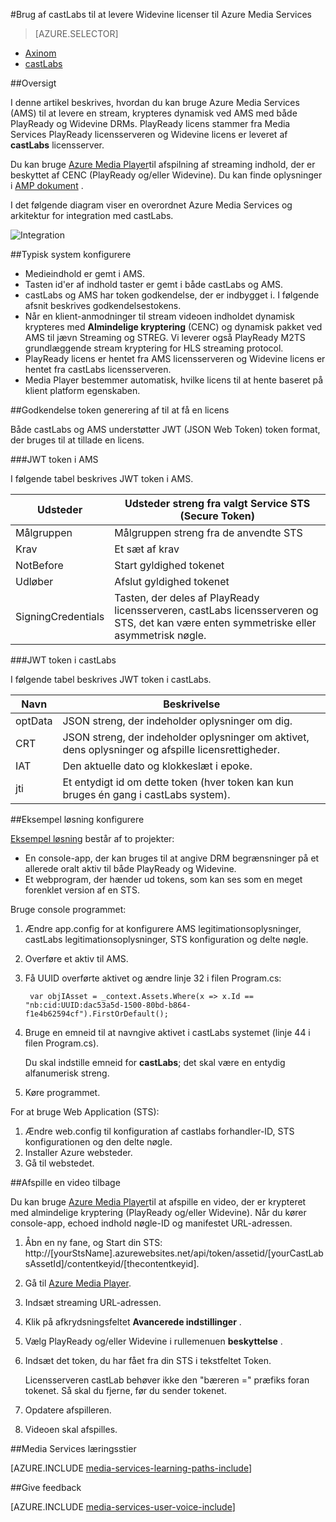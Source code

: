 <properties 
    pageTitle="Brug af castLabs til at levere Widevine licenser til Azure Media Services | Microsoft Azure" 
    description="I denne artikel beskrives, hvordan du kan bruge Azure Media Services (AMS) til at levere en stream, krypteres dynamisk ved AMS med både PlayReady og Widevine DRMs. PlayReady licens stammer fra Media Services PlayReady licensserveren og Widevine licens er leveret af castLabs licensserver." 
    services="media-services" 
    documentationCenter="" 
    authors="Mingfeiy" 
    manager="erikre" 
    editor=""/>

<tags 
    ms.service="media-services" 
    ms.workload="media" 
    ms.tgt_pltfrm="na" 
    ms.devlang="na" 
    ms.topic="article" 
    ms.date="09/26/2016"  
    ms.author="Mingfeiy;willzhan;Juliako"/>


#<a name="using-castlabs-to-deliver-widevine-licenses-to-azure-media-services"></a>Brug af castLabs til at levere Widevine licenser til Azure Media Services

> [AZURE.SELECTOR]
- [Axinom](media-services-axinom-integration.md)
- [castLabs](media-services-castlabs-integration.md)

##<a name="overview"></a>Oversigt

I denne artikel beskrives, hvordan du kan bruge Azure Media Services (AMS) til at levere en stream, krypteres dynamisk ved AMS med både PlayReady og Widevine DRMs. PlayReady licens stammer fra Media Services PlayReady licensserveren og Widevine licens er leveret af **castLabs** licensserver.

Du kan bruge [Azure Media Player](http://amsplayer.azurewebsites.net/azuremediaplayer.html)til afspilning af streaming indhold, der er beskyttet af CENC (PlayReady og/eller Widevine). Du kan finde oplysninger i [AMP dokument](http://amp.azure.net/libs/amp/latest/docs/) .

I det følgende diagram viser en overordnet Azure Media Services og arkitektur for integration med castLabs.

![Integration](./media/media-services-castlabs-integration/media-services-castlabs-integration.png)

##<a name="typical-system-set-up"></a>Typisk system konfigurere

- Medieindhold er gemt i AMS.
- Tasten id'er af indhold taster er gemt i både castLabs og AMS.
- castLabs og AMS har token godkendelse, der er indbygget i. I følgende afsnit beskrives godkendelsestokens. 
- Når en klient-anmodninger til stream videoen indholdet dynamisk krypteres med **Almindelige kryptering** (CENC) og dynamisk pakket ved AMS til jævn Streaming og STREG. Vi leverer også PlayReady M2TS grundlæggende stream kryptering for HLS streaming protocol.
- PlayReady licens er hentet fra AMS licensserveren og Widevine licens er hentet fra castLabs licensserveren. 
- Media Player bestemmer automatisk, hvilke licens til at hente baseret på klient platform egenskaben. 

##<a name="authentication-token-generation-for-getting-a-license"></a>Godkendelse token generering af til at få en licens

Både castLabs og AMS understøtter JWT (JSON Web Token) token format, der bruges til at tillade en licens. 

###<a name="jwt-token-in-ams"></a>JWT token i AMS 

I følgende tabel beskrives JWT token i AMS. 

Udsteder|Udsteder streng fra valgt Service STS (Secure Token)
---|---
Målgruppen|Målgruppen streng fra de anvendte STS
Krav|Et sæt af krav
NotBefore|Start gyldighed tokenet
Udløber|Afslut gyldighed tokenet
SigningCredentials|Tasten, der deles af PlayReady licensserveren, castLabs licensserveren og STS, det kan være enten symmetriske eller asymmetrisk nøgle.

###<a name="jwt-token-in-castlabs"></a>JWT token i castLabs

I følgende tabel beskrives JWT token i castLabs. 

Navn|Beskrivelse
---|---
optData|JSON streng, der indeholder oplysninger om dig. 
CRT|JSON streng, der indeholder oplysninger om aktivet, dens oplysninger og afspille licensrettigheder.
IAT|Den aktuelle dato og klokkeslæt i epoke.
jti|Et entydigt id om dette token (hver token kan kun bruges én gang i castLabs system).

##<a name="sample-solution-set-up"></a>Eksempel løsning konfigurere 

[Eksempel løsning](https://github.com/AzureMediaServicesSamples/CastlabsIntegration) består af to projekter:

-   En console-app, der kan bruges til at angive DRM begrænsninger på et allerede oralt aktiv til både PlayReady og Widevine.
-   Et webprogram, der hænder ud tokens, som kan ses som en meget forenklet version af en STS.


Bruge console programmet:

1.  Ændre app.config for at konfigurere AMS legitimationsoplysninger, castLabs legitimationsoplysninger, STS konfiguration og delte nøgle.
2.  Overføre et aktiv til AMS.
3.  Få UUID overførte aktivet og ændre linje 32 i filen Program.cs:

         var objIAsset = _context.Assets.Where(x => x.Id == "nb:cid:UUID:dac53a5d-1500-80bd-b864-f1e4b62594cf").FirstOrDefault();

4.  Bruge en emneid til at navngive aktivet i castLabs systemet (linje 44 i filen Program.cs).

    Du skal indstille emneid for **castLabs**; det skal være en entydig alfanumerisk streng.

5.  Køre programmet.


For at bruge Web Application (STS):

1.  Ændre web.config til konfiguration af castlabs forhandler-ID, STS konfigurationen og den delte nøgle.
2.  Installer Azure websteder.
3.  Gå til webstedet.

##<a name="playing-back-a-video"></a>Afspille en video tilbage

Du kan bruge [Azure Media Player](http://amsplayer.azurewebsites.net/azuremediaplayer.html)til at afspille en video, der er krypteret med almindelige kryptering (PlayReady og/eller Widevine). Når du kører console-app, echoed indhold nøgle-ID og manifestet URL-adressen.

1.  Åbn en ny fane, og Start din STS: http://[yourStsName].azurewebsites.net/api/token/assetid/[yourCastLabsAssetId]/contentkeyid/[thecontentkeyid].
2.  Gå til [Azure Media Player](http://amsplayer.azurewebsites.net/azuremediaplayer.html).
3.  Indsæt streaming URL-adressen.
4.  Klik på afkrydsningsfeltet **Avancerede indstillinger** .
5.  Vælg PlayReady og/eller Widevine i rullemenuen **beskyttelse** .
6.  Indsæt det token, du har fået fra din STS i tekstfeltet Token. 
    
    Licensserveren castLab behøver ikke den "bæreren =" præfiks foran tokenet. Så skal du fjerne, før du sender tokenet.
7.  Opdatere afspilleren.
8.  Videoen skal afspilles.


##<a name="media-services-learning-paths"></a>Media Services læringsstier

[AZURE.INCLUDE [media-services-learning-paths-include](../../includes/media-services-learning-paths-include.md)]

##<a name="provide-feedback"></a>Give feedback

[AZURE.INCLUDE [media-services-user-voice-include](../../includes/media-services-user-voice-include.md)]
